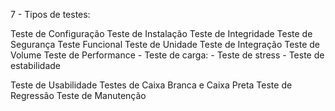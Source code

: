 7 - Tipos de testes:


Teste de Configuração
 Teste de Instalação
Teste de Integridade
Teste de Segurança
Teste Funcional
Teste de Unidade
Teste de Integração
Teste de Volume
Teste de Performance
	- Teste de carga:
	- Teste de stress
	- Teste de estabilidade

Teste de Usabilidade
Testes de Caixa Branca e Caixa Preta
Teste de Regressão
Teste de Manutenção
